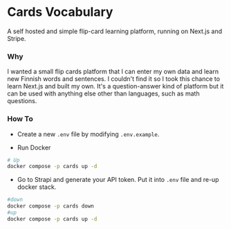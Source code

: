 # Cards Vocabulary

A self hosted and simple flip-card learning platform, running on Next.js and Stripe.

### Why

I wanted a small flip cards platform that I can enter my own data and learn new Finnish words and sentences. I couldn't find it so I took this chance to learn Next.js and built my own. It's a question-answer kind of platform but it can be used with anything else other than languages, such as math questions.

### How To

- Create a new `.env` file by modifying `.env.example`.

- Run Docker

```bash
# Up
docker compose -p cards up -d
```

- Go to Strapi and generate your API token. Put it into `.env` file and re-up docker stack.

```bash
#down
docker compose -p cards down
#up
docker compose -p cards up -d
```

